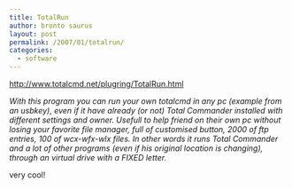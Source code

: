 ```yaml
---
title: TotalRun
author: bronto saurus
layout: post
permalink: /2007/01/totalrun/
categories:
  - software
---
```

<a href="http://www.totalcmd.net/plugring/TotalRun.html" target="_blank" >http://www.totalcmd.net/plugring/TotalRun.html</a>

*With this program you can run your own totalcmd in any pc (example from an usbkey), even if it have already (or not) Total Commander installed with different settings and owner. Usefull to help friend on their own pc without losing your favorite file manager, full of customised button, 2000 of ftp entries, 100 of wcx-wfx-wlx files. In other words it runs Total Commander and a lot of other programs (even if his original location is changing), through an virtual drive with a FIXED letter.*

very cool!